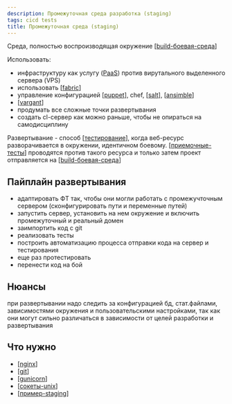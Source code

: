 ```yaml
---
description: Промежуточная среда разработка (staging)
tags: cicd tests
title: Промежуточная среда (staging)
---
```

Среда, полностью воспроизводящая окружение [[build-боевая-среда]]

Использовать:

- инфраструктуру как услугу ([PaaS](https://en.wikipedia.org/wiki/Platform_as_a_service)) против вирутального выделенного сервера (VPS)
- использовать [[fabric]]
- управление конфигурацией [[puppet]], chef, [[salt]], [[ansimble]]
- [[vargant]]
- продумать все сложные точки развертывания
- создать cl-сервер как можно раньше, чтобы не опираться на самодисциплину

Развертывание - способ [[тестирование]], когда веб-ресурс разворачивается в окружении, идентичном боевому. [[приемочные-тесты]] проводятся против такого ресурса и только затем проект отправляется на [[build-боевая-среда]]

## Пайплайн развертывания

- адаптировать ФТ так, чтобы они могли работать с промежучточным сервером (сконфигурировать пути и переменные путей)
- запустить сервер, установить на нем окружение и включить промежуточный и реальный домен
- заимпортить код с git
- реализовать тесты
- построить автоматизацию процесса отправки кода на сервер и тестирования
- еще раз протестировать
- перенести код на бой

## Нюансы

при развертывании надо следить за конфигурацией бд, стат.файлами, зависимостями окружения и пользовательскими настройками, так как они могут сильно различаться в зависимости от целей разработки и развертывания

## Что нужно

- [[nginx]]
- [[git]]
- [[gunicorn]]
- [[сокеты-unix]]
- [[пример-staging]]

[//begin]: # "Autogenerated link references for markdown compatibility"
[build-боевая-среда]: build-%D0%B1%D0%BE%D0%B5%D0%B2%D0%B0%D1%8F-%D1%81%D1%80%D0%B5%D0%B4%D0%B0 "build"
[fabric]: fabric "Fabric"
[puppet]: puppet "puppet"
[salt]: salt "salt"
[ansimble]: ansimble "ansible"
[vargant]: vargant "vargant"
[тестирование]: ..%2Flists%2F%D1%82%D0%B5%D1%81%D1%82%D0%B8%D1%80%D0%BE%D0%B2%D0%B0%D0%BD%D0%B8%D0%B5 "Основные принципы тестровния"
[приемочные-тесты]: %D0%BF%D1%80%D0%B8%D0%B5%D0%BC%D0%BE%D1%87%D0%BD%D1%8B%D0%B5-%D1%82%D0%B5%D1%81%D1%82%D1%8B "Приемочные тесты"
[nginx]: nginx "Nginx веб-сервер (wsgi)"
[git]: ..%2Flists%2Fgit "Git"
[gunicorn]: gunicorn "Gunicorn"
[сокеты-unix]: %D1%81%D0%BE%D0%BA%D0%B5%D1%82%D1%8B-unix "Сокеты unix"
[пример-staging]: %D0%BF%D1%80%D0%B8%D0%BC%D0%B5%D1%80-staging "Пример промежуточного сервера"
[//end]: # "Autogenerated link references"
[//begin]: # "Autogenerated link references for markdown compatibility"
[build-боевая-среда]: build-боевая-среда "build-боевая-среда"
[fabric]: fabric "Fabric"
[puppet]: puppet "Puppet"
[chef]: chef "chef"
[salt]: salt "salt"
[ansimble]: ansimble "ansimble"
[vargant]: vargant "vargant"
[cl-сервер]: cl-сервер "cl-сервер"
[тестирование]: ../lists/тестирование "Основные принципы тестровния"
[приемочные-тесты]: приемочные-тесты "Приемочные тесты"
[build-боевая-среда]: build-боевая-среда "build-боевая-среда"
[nginx]: nginx "Nginx веб-сервер (wsgi)"
[git]: ../lists/git "Git"
[gunicorn]: gunicorn "Gunicorn"
[сокеты-unix]: сокеты-unix "Сокеты unix"
[пример-staging]: пример-staging "Пример промежуточного сервера"
[//end]: # "Autogenerated link references"